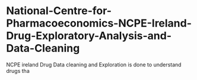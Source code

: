 # National-Centre-for-Pharmacoeconomics-NCPE-Ireland-Drug-Exploratory-Analysis-and-Data-Cleaning
NCPE ireland Drug Data cleaning and Exploration is done to understand drugs tha 

